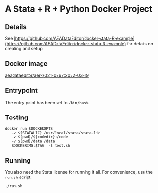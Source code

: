 # A Stata + R + Python Docker Project

## Details

See [https://github.com/AEADataEditor/docker-stata-R-example](https://github.com/AEADataEditor/docker-stata-R-example) for details on creating and setup.

## Docker image

[aeadataeditor/aer-2021-0867:2022-03-19](https://hub.docker.com/r/aeadataeditor/aer-2021-0867:2022-03-19)

## Entrypoint

The entry point has been set to `/bin/bash`.

## Testing

```{bash}
docker run $DOCKEROPTS
   -v ${STATALIC}:/usr/local/stata/stata.lic
   -v $(pwd)/${codedir}:/code   
   -v $(pwd)/data:/data   
   $DOCKERIMG:$TAG  -l test.sh
```

## Running

You also need the Stata license for running it all. For convenience, use the `run.sh` script:

```{bash}
./run.sh 
```

